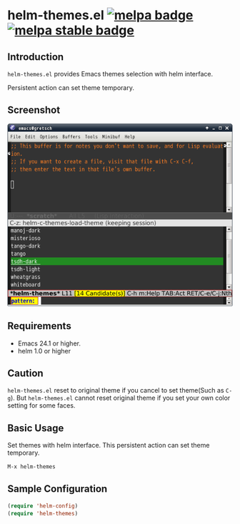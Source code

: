 # helm-themes.el [![melpa badge][melpa-badge]][melpa-link] [![melpa stable badge][melpa-stable-badge]][melpa-stable-link]

## Introduction

`helm-themes.el` provides Emacs themes selection with helm interface.

Persistent action can set theme temporary.

## Screenshot

![helm-themes-screenshot](image/helm-themes-screenshot.png)


## Requirements
* Emacs 24.1 or higher.
* helm 1.0 or higher


## Caution

`helm-themes.el` reset to original theme if you cancel to set theme(Such as `C-g`).
But `helm-themes.el` cannot reset original theme if you set your own color
setting for some faces.


## Basic Usage

Set themes with helm interface. This persistent action can set theme temporary.

```
M-x helm-themes
```

## Sample Configuration

```lisp
(require 'helm-config)
(require 'helm-themes)
```

[melpa-link]: http://melpa.org/#/helm-themes
[melpa-stable-link]: http://melpa.org/#/helm-themes
[melpa-badge]: http://melpa.org/packages/helm-themes-badge.svg
[melpa-stable-badge]: http://stable.melpa.org/packages/helm-themes-badge.svg
